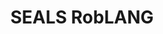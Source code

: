---
layout: page
title: SEALS RobLANG
permalink: /SLE2021/SEALS-RobLANG
redirect_to: https://github.com/gwendal-jouneaux/SEALS-SLE-2021/tree/main/Framework.languages/RobLANG
---